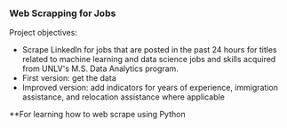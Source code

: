 ### Web Scrapping for Jobs

Project objectives:
- Scrape LinkedIn for jobs that are posted in the past 24 hours for titles related to machine learning and data science jobs and skills acquired from UNLV's M.S. Data Analytics program.
- First version: get the data
- Improved version: add indicators for years of experience, immigration assistance, and relocation assistance where applicable

**For learning how to web scrape using Python